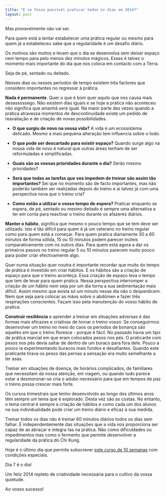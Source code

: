 ```yaml
---
title: "E se fosse possível praticar todos os dias em 2014?"
layout: post
---
```

Mas provavelmente não vai ser. 

Para quem está a tentar estabelecer uma prática regular ou mesmo para quem já a estabeleceu sabe que a regularidade é um desafio diário.

Os motivos são muitos e levam que o dia se desenvolva sem deixar espaço nem tempo para pelo menos dez minutos mágicos. Esses é talvez o momento mais importante do dia que nos coloca em contacto com a Terra.

Seja de pé, sentado ou deitado. 

Nesses dias ou nesses períodos de tempo existem três factores que considero importantes no regressar à prática.

**Nada é permanente**. Quer o que é bom quer aquilo que nos causa mais desassossego. Não existem dias iguais e se hoje a prática não aconteceu não significa que amanhã será igual. Na maior parte das vezes quando a prática atravessa momentos de descontinuidade existe um pedido de reavaliação e de criação de novas possibilidades. 

+ **O que surgiu de novo na vossa vida?** A vida é um ecossistema delicado. Mesmo a mais pequena alteração tem influencia sobre o todo. 

+ **O que pode ser descartado para existir espaço?** Quando surge algo na nossa vida de novo é natural que outras áreas tenham de ser reformuladas e simplificadas.

+ **Quais são as vossas prioridades durante o dia?** Serão mesmo prioridades?

+ **Será que todas as tarefas que vos impedem de treinar são assim tão importantes?** Sei que no momento são de facto importantes, mas não poderão também ser realizadas depois do treino e ai talvez já com uma perspectiva nova que o treino cria?

+ **Como estão a utilizar o vosso tempo de espera?** Praticar enquanto se espera, de pé, sentado ou mesmo deitado é sempre uma alternativa a ter em conta para reactivar o treino durante os afazeres diários. 

**Manter o hábito**, significa que mesmo o pouco tempo que se tem deve ser utilizado. Isto é tão difícil para quem é já um veterano no treino regular como para quem está a começar. Para quem pratica diariamente 30 a 60 minutos de forma sólida, 15 ou 10 minutos podem parecer inúteis comparativamente com os outros dias. Para quem está agora a dar os primeiros passos no treino regular 5 ou 10 minutos parecem muito pouco para poder criar efectivamente algo.

Quer numa situação quer noutra é importante recordar que muito do tempo de prática é investido em criar hábitos. E os hábitos são a criação de espaço para que o treino aconteça. Essa criação de espaço leva o tempo que tem de levar para quem pratica. Nessa perspectiva interromper a criação de um hábito nem seja por um dia torna a sua sedimentação mais difícil. Assim mesmo que exista só um minuto nesse dia não o desperdicem. Nem que seja para colocar as mãos sobre o abdómen e fazer três respirações conscientes. Façam isso pela manutenção do vosso hábito de pratica. 

**Construir resiliência** e aprender a treinar em situações adversas é das formas mais eficazes e criativas de tornar o treino vosso. Se conseguirmos desenvolver um treino no meio do caos os períodos de bonança são aqueles em que o treino floresce - porque é fácil. No passado havia um tipo de prática marcial em que eram colocados pesos nos pés. O praticante com pesos nos pés devia saltar de dentro de um buraco para fora dele. Pouco a pouco ia experimentando buracos mais fundos e desafiantes. Quando este praticante tirava os pesos das pernas a sensação era muito semelhante a ter asas. 

Treinar em situações de doença, de horários complicados, de familiares que necessitam da nossa atenção, em viagem, ou quando tudo parece estar a desmoronar-se cria o adubo necessário para que em tempos de paz o treino possa crescer mais forte. 

Os cursos trimestrais que tenho desenvolvido ao longo dos últimos anos têm sempre um tema que é explorado. Desta vez são as costas. No entanto, o tema central é sempre a criação de hábitos e como cada um dos alunos na sua individualidade pode criar um treino diário e eficaz à sua medida. 

Treinar todos os dias não é treinar 60 minutos diários todos os dias sem falhar. É independentemente das situações que a vida nos proporciona ser capaz de as abraçar e integra-las na prática. Não como dificuldades ou impedimentos mas como o fermento que permite desenvolver a regularidade da prática do Chi Kung. 

Hoje é o último dia que permite subscrever [este curso de 10 semanas](http://devagar.org/regulares.html) com condições especiais.

Dia 7 é o dia!

Um feliz 2014 repleto de criatividade necessária para o cultivo da vossa quietude. 

Ao vosso sucesso!